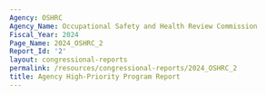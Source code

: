 ```yaml
---
Agency: OSHRC
Agency_Name: Occupational Safety and Health Review Commission
Fiscal_Year: 2024
Page_Name: 2024_OSHRC_2
Report_Id: '2'
layout: congressional-reports
permalink: /resources/congressional-reports/2024_OSHRC_2
title: Agency High-Priority Program Report
---
```

